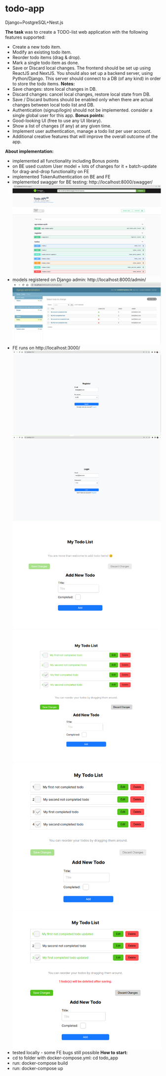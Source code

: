 # todo-app
Django+PostgreSQL+Nest.js

**The task** was to create a TODO-list web application with the following features supported:
- Create a new todo item.
- Modify an existing todo item.
- Reorder todo items (drag & drop).
- Mark a single todo item as done.
- Save or Discard local changes.
The frontend should be set up using ReactJS and NextJS.
You should also set up a backend server, using Python/Django.
This server should connect to a DB (of any kind) in order to store the todo items.
**Notes:**
- Save changes: store local changes in DB.
- Discard changes: cancel local changes, restore local state from DB.
- Save / Discard buttons should be enabled only when there are actual changes between local todo list and DB.
- Authentication (signup/login) should not be implemented. consider a single global user for this app.
**Bonus points:**
- Good-looking UI (free to use any UI library).
- Show a list of changes (if any) at any given time.
- Implement user authentication, manage a todo list per user account.
- Additional creative features that will improve the overall outcome of the app.

  
**About implementation:**
- implemented all functionality including Bonus points
- on BE used custom User model + lots of changes for it + batch-update for drag-and-drop functionality on FE
- implemented TokenAuthentication on BE and FE
- implemented swagger for BE testing: http://localhost:8000/swagger/
![Swagger](./images/swagger.png)
- models registered on Django admin: http://localhost:8000/admin/
![Django admin](./images/admin.png)
- FE runs on http://localhost:3000/
![Register](./images/register.png)
![Login](./images/login.png)
![New todo](./images/add_new_todo.png)
![Created not saved todo](./images/created_not_saved.png)
![Saved todos](./images/saved_todos.png)
![Updated and deleted todos](./images/updated_and_deleted.png)
- tested locally - some FE bugs still possible
**How to start:**
- cd to folder with docker-compose.yml: cd todo_app
- run: docker-compose build
- run: docker-compose up
